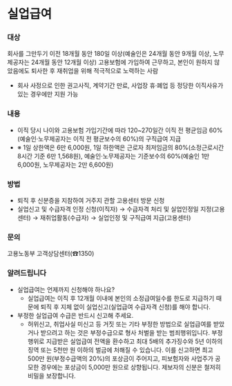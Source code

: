 # 실업급여

### 대상
회사를 그만두기 이전 18개월 동안 180일 이상(예술인은 24개월 동안 9개월 이상, 노무제공자는 24개월 동안 12개월 이상) 고용보험에 가입하여 근무하고, 본인이 원하지 않았음에도 퇴사한 후 재취업을 위해 적극적으로 노력하는 사람
- 회사 사정으로 인한 권고사직, 계약기간 만료, 사업장 휴·폐업 등 정당한 이직사유가 있는 경우에만 지원 가능

### 내용
- 이직 당시 나이와 고용보험 가입기간에 따라 120~270일간 이직 전 평균임금 60% (예술인·노무제공자는 이직 전 평균보수의 60%)의 구직급여 지급
- ※ 1일 상한액은 6만 6,000원, 1일 하한액은 근로자 최저임금의 80%(소정근로시간 8시간 기준 6만 1,568원), 예술인·노무제공자는 기준보수의 60%(예술인 1만 6,000원, 노무제공자는 2만 6,600원)

### 방법
- 퇴직 후 신분증을 지참하여 거주지 관할 고용센터 방문 신청
- 실업신고 및 수급자격 인정 신청(이직자) → 수급자격 처리 및 실업인정일 지정(고용센터) → 재취업활동(수급자) → 실업인정 및 구직급여 지급(고용센터)

### 문의
고용노동부 고객상담센터(☎1350)

### 알려드립니다
- 실업급여는 언제까지 신청해야 하나요?  
  - 실업급여는 이직 후 12개월 이내에 본인의 소정급여일수를 한도로 지급하기 때문에 퇴직 후 지체 없이 실업신고(실업급여 수급자격 신청)를 해야 합니다.
- 부정한 실업급여 수급은 반드시 신고해 주세요.  
  - 허위신고, 취업사실 미신고 등 거짓 또는 기타 부정한 방법으로 실업급여를 받았거나 받으려고 하는 것은 부정수급으로 형사 처벌을 받는 범죄행위입니다. 부정행위로 지급받은 실업급여 전액을 환수하고 최대 5배의 추가징수와 5년 이하의 징역 또는 5천만 원 이하의 벌금에 처해질 수 있습니다. 이를 신고하면 최고 500만 원(부정수급액의 20%)의 포상금이 주어지고, 피보험자와 사업주가 공모한 경우에는 포상금이 5,000만 원으로 상향됩니다. 제보자의 신분은 철저히 비밀을 보장합니다.
